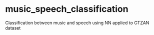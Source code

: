 # music_speech_classification
Classification between music and speech using NN applied to GTZAN dataset
